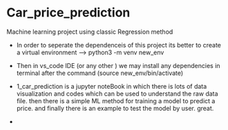 # Car_price_prediction
 Machine learning project using classic Regression method
* In order to seperate the dependenceis of this project its better to create a virtual environment --> python3 -m venv new_env
* Then in vs_code IDE (or any other ) we may install any dependencies in terminal after  the command (source new_env/bin/activate)

* 1_car_prediction is a jupyter noteBook in which there is lots of data visualization and codes which can be used to understand the raw data file. then there is a simple ML method for training a model to predict a price. and finally there is an example to test the model by user. great.
* 
